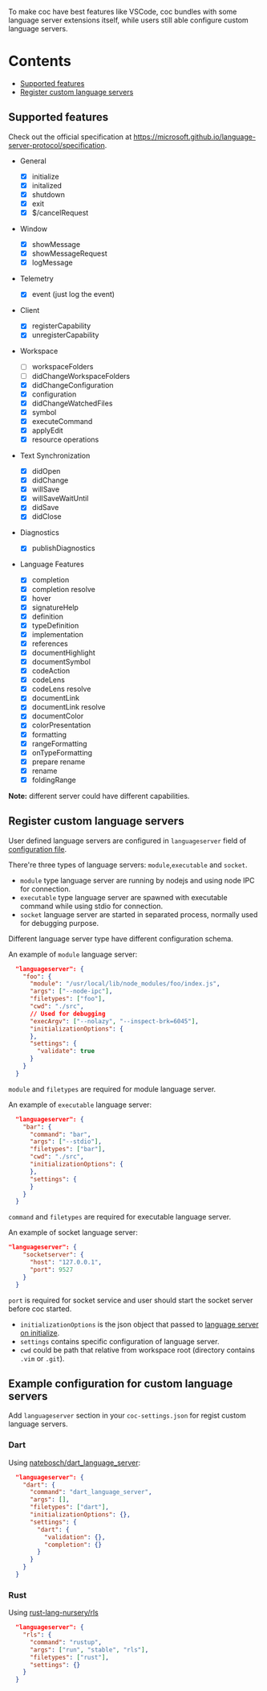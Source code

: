 To make coc have best features like VSCode, coc bundles with some language server extensions itself, while users still able 
configure custom language servers.

# Contents

* [Supported features](https://github.com/neoclide/coc.nvim/wiki/Language-servers#supported-features)
* [Register custom language servers](https://github.com/neoclide/coc.nvim/wiki/Language-servers#register-custom-language-servers)

## Supported features

Check out the official specification at https://microsoft.github.io/language-server-protocol/specification.

* General
  * [x] initialize
  * [x] initalized
  * [x] shutdown
  * [x] exit
  * [x] $/cancelRequest

* Window

  * [x] showMessage
  * [x] showMessageRequest
  * [x] logMessage

* Telemetry

  * [x] event (just log the event)

* Client

  * [x] registerCapability
  * [x] unregisterCapability

* Workspace

  * [ ] workspaceFolders
  * [ ] didChangeWorkspaceFolders
  * [x] didChangeConfiguration
  * [x] configuration
  * [x] didChangeWatchedFiles
  * [x] symbol
  * [x] executeCommand
  * [x] applyEdit
  * [x] resource operations

* Text Synchronization

  * [x] didOpen
  * [x] didChange
  * [x] willSave
  * [x] willSaveWaitUntil
  * [x] didSave
  * [x] didClose

* Diagnostics

  * [x] publishDiagnostics

* Language Features

  * [x] completion
  * [x] completion resolve
  * [x] hover
  * [x] signatureHelp
  * [x] definition
  * [x] typeDefinition
  * [x] implementation
  * [x] references
  * [x] documentHighlight
  * [x] documentSymbol
  * [x] codeAction
  * [x] codeLens
  * [x] codeLens resolve
  * [x] documentLink
  * [x] documentLink resolve
  * [x] documentColor
  * [x] colorPresentation
  * [x] formatting
  * [x] rangeFormatting
  * [x] onTypeFormatting
  * [x] prepare rename
  * [x] rename
  * [x] foldingRange

**Note:** different server could have different capabilities.

## Register custom language servers

User defined language servers are configured in `languageserver` field of [configuration file](https://github.com/neoclide/coc.nvim/wiki/Using-configuration-file).

There're three types of language servers: `module`,`executable` and `socket`.

* `module` type language server are running by nodejs and using node IPC for connection.
* `executable` type language server are spawned with executable command while using stdio for connection.
* `socket` language server are started in separated process, normally used for debugging purpose.

Different language server type have different configuration schema.

An example of `module` language server:

``` json
  "languageserver": {
    "foo": {
      "module": "/usr/local/lib/node_modules/foo/index.js",
      "args": ["--node-ipc"],
      "filetypes": ["foo"],
      "cwd": "./src",
      // Used for debugging
      "execArgv": ["--nolazy", "--inspect-brk=6045"],
      "initializationOptions": {
      },
      "settings": {
        "validate": true
      }
    }
  }
```
`module` and `filetypes` are required for module language server.

An example of `executable` language server:

``` json
  "languageserver": {
    "bar": {
      "command": "bar",
      "args": ["--stdio"],
      "filetypes": ["bar"],
      "cwd": "./src",
      "initializationOptions": {
      },
      "settings": {
      }
    }
  }
```
`command` and `filetypes` are required for executable language server.

An example of socket language server:

``` json
"languageserver": {
    "socketserver": {
      "host": "127.0.0.1",
      "port": 9527
    }
  }
```

`port` is required for socket service and user should start the socket server before coc started.

* `initializationOptions` is the json object that passed to [language server on initialize](https://microsoft.github.io/language-server-protocol/specification#initialize).
* `settings` contains specific configuration of language server.
* `cwd` could be path that relative from workspace root (directory contains `.vim` or `.git`).

## Example configuration for custom language servers

Add `languageserver` section in your `coc-settings.json` for regist custom language servers.

### Dart

Using [natebosch/dart_language_server](https://github.com/natebosch/dart_language_server):

``` json
  "languageserver": {
    "dart": {
      "command": "dart_language_server",
      "args": [],
      "filetypes": ["dart"],
      "initializationOptions": {},
      "settings": {
        "dart": {
          "validation": {},
          "completion": {}
        }
      }
    }
  }
```

### Rust

Using [rust-lang-nursery/rls](https://github.com/rust-lang-nursery/rls)

``` json
  "languageserver": {
    "rls": {
      "command": "rustup",
      "args": ["run", "stable", "rls"],
      "filetypes": ["rust"],
      "settings": {}
    }
  }
```